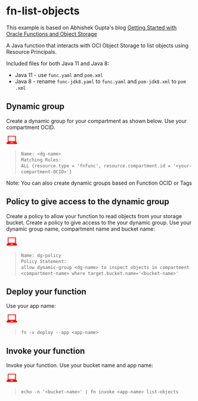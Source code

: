 # fn-list-objects
This example is based on Abhishek Gupta's blog [Getting Started with Oracle Functions and Object Storage](https://blogs.oracle.com/cloud-infrastructure/getting-started-with-oracle-functions-and-object-storage)

A Java function that interacts with OCI Object Storage to list objects using
 Resource Principals.

Included files for both Java 11 and Java 8:
* Java 11 - use `func.yaml` and `pom.xml`
* Java 8 - rename `func-jdk8.yaml` to `func.yaml` and `pom-jdk8.xml` to `pom
.xml`


## Dynamic group
Create a dynamic group for your compartment as shown below. Use your
 compartment OCID.

![](images/userinput.png)
>```
> Name: <dg-name>
> Matching Rules:
> ALL {resource.type = 'fnfunc', resource.compartment.id = '<your-compartment-OCID>'}
>```

Note: You can also create dynamic groups based on Function OCID or Tags

## Policy to give access to the dynamic group 
Create a policy to allow your function to read objects from your storage bucket.
Create a policy to give access to the your dynamic group. Use your
 dynamic group name, compartment name and bucket name:

![](images/userinput.png)
>```
> Name: dg-policy
> Policy Statement:
> allow dynamic-group <dg-name> to inspect objects in compartment <compartment-name> where target.bucket.name='<bucket-name>'
>```

## Deploy your function
Use your app name:

![](images/userinput.png)
>```
> fn -v deploy --app <app-name>
>```

## Invoke your function
Invoke your function. Use your bucket name and app name:

![](images/userinput.png)
>```
> echo -n '<bucket-name>' | fn invoke <app-name> list-objects
>```

